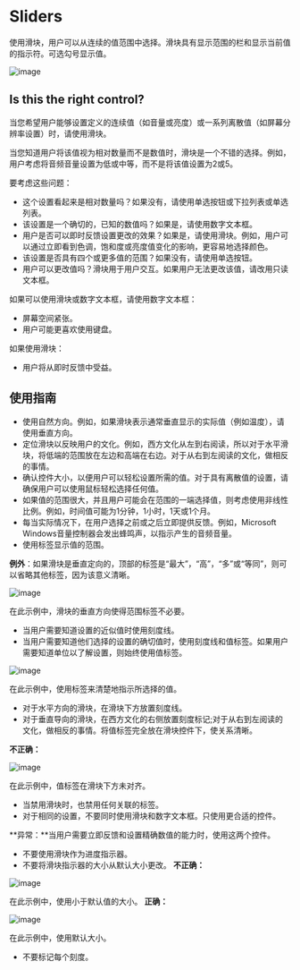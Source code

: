 # Sliders

使用滑块，用户可以从连续的值范围中选择。滑块具有显示范围的栏和显示当前值的指示符。可选勾号显示值。

![image](https://i-msdn.sec.s-msft.com/dynimg/IC725439.png)

## Is this the right control?

当您希望用户能够设置定义的连续值（如音量或亮度）或一系列离散值（如屏幕分辨率设置）时，请使用滑块。

当您知道用户将该值视为相对数量而不是数值时，滑块是一个不错的选择。例如，用户考虑将音频音量设置为低或中等，而不是将该值设置为2或5。

要考虑这些问题：

* 这个设置看起来是相对数量吗？如果没有，请使用单选按钮或下拉列表或单选列表。
* 该设置是一个确切的，已知的数值吗？如果是，请使用数字文本框。
* 用户是否可以即时反馈设置更改的效果？如果是，请使用滑块。例如，用户可以通过立即看到色调，饱和度或亮度值变化的影响，更容易地选择颜色。
* 该设置是否具有四个或更多值的范围？如果没有，请使用单选按钮。
* 用户可以更改值吗？滑块用于用户交互。如果用户无法更改该值，请改用只读文本框。

如果可以使用滑块或数字文本框，请使用数字文本框：

* 屏幕空间紧张。
* 用户可能更喜欢使用键盘。

如果使用滑块：

* 用户将从即时反馈中受益。


## 使用指南

* 使用自然方向。例如，如果滑块表示通常垂直显示的实际值（例如温度），请使用垂直方向。
* 定位滑块以反映用户的文化。例如，西方文化从左到右阅读，所以对于水平滑块，将低端的范围放在左边和高端在右边。对于从右到左阅读的文化，做相反的事情。
* 确认控件大小，以便用户可以轻松设置所需的值。对于具有离散值的设置，请确保用户可以使用鼠标轻松选择任何值。
* 如果值的范围很大，并且用户可能会在范围的一端选择值，则考虑使用非线性比例。例如，时间值可能为1分钟，1小时，1天或1个月。
* 每当实际情况下，在用户选择之前或之后立即提供反馈。例如，Microsoft Windows音量控制器会发出蜂鸣声，以指示产生的音频音量。
* 使用标签显示值的范围。

**例外**：如果滑块是垂直定向的，顶部的标签是“最大”，“高”，“多”或“等同”，则可以省略其他标签，因为该意义清晰。

![image](https://i-msdn.sec.s-msft.com/dynimg/IC725440.png)

在此示例中，滑块的垂直方向使得范围标签不必要。

* 当用户需要知道设置的近似值时使用刻度线。
* 当用户需要知道他们选择的设置的确切值时，使用刻度线和值标签。如果用户需要知道单位以了解设置，则始终使用值标签。

![image](https://i-msdn.sec.s-msft.com/dynimg/IC725441.png)

在此示例中，使用标签来清楚地指示所选择的值。

* 对于水平方向的滑块，在滑块下方放置刻度线。
* 对于垂直导向的滑块，在西方文化的右侧放置刻度标记;对于从右到左阅读的文化，做相反的事情。将值标签完全放在滑块控件下，使关系清晰。

**不正确：**

![image](https://i-msdn.sec.s-msft.com/dynimg/IC725442.png)

在此示例中，值标签在滑块下方未对齐。

* 当禁用滑块时，也禁用任何关联的标签。
* 对于相同的设置，不要同时使用滑块和数字文本框。只使用更合适的控件。

**异常：**当用户需要立即反馈和设置精确数值的能力时，使用这两个控件。
* 不要使用滑块作为进度指示器。
* 不要将滑块指示器的大小从默认大小更改。
**不正确：**

![image](https://i-msdn.sec.s-msft.com/dynimg/IC725443.png)

在此示例中，使用小于默认值的大小。
**正确：**

![image](https://i-msdn.sec.s-msft.com/dynimg/IC725444.png)

在此示例中，使用默认大小。

* 不要标记每个刻度。




